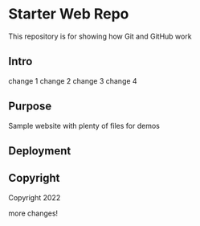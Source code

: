# Starter Web Repo

This repository is for showing how Git and GitHub work

## Intro
change 1
change 2
change 3
change 4
## Purpose

Sample website with plenty of files for demos

## Deployment

## Copyright
Copyright 2022

more changes!